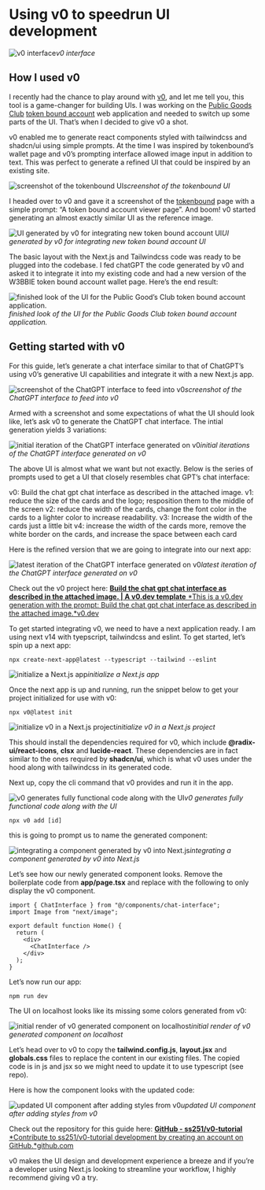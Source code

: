 
# Using v0 to speedrun UI development

![v0 interface](https://i.postimg.cc/tT2ZLqcr/Screenshot-2024-07-14-at-2-08-08-AM.png)*v0 interface*

## How I used v0

I recently had the chance to play around with [v0](https://v0.dev), and let me tell you, this tool is a game-changer for building UIs. I was working on the [Public Goods Club](https://publicgoods.club/) [token bound account](https://pg-club.netlify.app/) web application and needed to switch up some parts of the UI. That’s when I decided to give v0 a shot.

v0 enabled me to generate react components styled with tailwindcss and shadcn/ui using simple prompts. At the time I was inspired by tokenbound’s wallet page and v0’s prompting interface allowed image input in addition to text. This was perfect to generate a refined UI that could be inspired by an existing site.

![screenshot of the tokenbound UI](https://cdn-images-1.medium.com/max/4804/1*xJy_ynWnZXY6OS9A6H3jdQ.png)*screenshot of the tokenbound UI*

I headed over to v0 and gave it a screenshot of the [tokenbound](https://tokenbound.org/) page with a simple prompt: “A token bound account viewer page”. And boom! v0 started generating an almost exactly similar UI as the reference image.

![UI generated by v0 for integrating new token bound account UI](https://cdn-images-1.medium.com/max/4808/1*OKj0CLeJg7dCJeegMBptuw.png)*UI generated by v0 for integrating new token bound account UI*

The basic layout with the Next.js and Tailwindcss code was ready to be plugged into the codebase. I fed chatGPT the code generated by v0 and asked it to integrate it into my existing code and had a new version of the W3BBIE token bound account wallet page. Here’s the end result:

![finished look of the UI for the Public Good’s Club token bound account application.](https://cdn-images-1.medium.com/max/4828/1*zHQCAcxuRaIgxXo9GbcN5A.png)*finished look of the UI for the Public Goods Club token bound account application.*

## Getting started with v0

For this guide, let’s generate a chat interface similar to that of ChatGPT’s using v0’s generative UI capabilities and integrate it with a new Next.js app.

![screenshot of the ChatGPT interface to feed into v0](https://cdn-images-1.medium.com/max/3792/1*jtRUpbx3LO6K4VNI3Ecd2w.png)*screenshot of the ChatGPT interface to feed into v0*

Armed with a screenshot and some expectations of what the UI should look like, let’s ask v0 to generate the ChatGPT chat interface. The intial generation yields 3 variations:

![initial iteration of the ChatGPT interface generated on v0](https://cdn-images-1.medium.com/max/4816/1*ji0ZFu0X5k7iEoEEc-M0Fw.png)*initial iterations of the ChatGPT interface generated on v0*

The above UI is almost what we want but not exactly. Below is the series of prompts used to get a UI that closely resembles chat GPT’s chat interface:

v0: Build the chat gpt chat interface as described in the attached image.
v1: reduce the size of the cards and the logo; resposition them to the middle of the screen
v2: reduce the width of the cards, change the font color in the cards to a lighter color to increase readability.
v3: Increase the width of the cards just a little bit
v4: increase the width of the cards more, remove the white border on the cards, and increase the space between each card

Here is the refined version that we are going to integrate into our next app:

![latest iteration of the ChatGPT interface generated on v0](https://cdn-images-1.medium.com/max/4816/1*ew9zyKZ8Pw4Lfz3Sn2YT8w.png)*latest iteration of the ChatGPT interface generated on v0*

Check out the v0 project here:
[**Build the chat gpt chat interface as described in the attached image. | A v0.dev template**
*This is a v0.dev generation with the prompt: Build the chat gpt chat interface as described in the attached image.*v0.dev](https://v0.dev/r/iG1EYTkT93X)

To get started integrating v0, we need to have a next application ready. I am using next v14 with tyepscript, tailwindcss and eslint. To get started, let’s spin up a next app:

    npx create-next-app@latest --typescript --tailwind --eslint

![initialize a Next.js app](https://cdn-images-1.medium.com/max/2084/1*Y5rbK7b1L9I9ScBb9-Ysng.png)*initialize a Next.js app*

Once the next app is up and running, run the snippet below to get your project initialized for use with v0:

    npx v0@latest init

![initialize v0 in a Next.js project](https://cdn-images-1.medium.com/max/2284/1*ckeijj55MUtLXSUd2YWgfg.png)*initialize v0 in a Next.js project*

This should install the dependencies required for v0, which include **@radix-ui/react-icons**, **clsx** and **lucide-react**. These dependencies are in fact similar to the ones required by **shadcn/ui**, which is what v0 uses under the hood along with tailwindcss in its generated code.

Next up, copy the cli command that v0 provides and run it in the app.

![v0 generates fully functional code along with the UI](https://cdn-images-1.medium.com/max/4812/1*QyT--_1e9GkpvF-5c5_t6g.png)*v0 generates fully functional code along with the UI*

    npx v0 add [id]

this is going to prompt us to name the generated component:

![integrating a component generated by v0 into Next.js](https://cdn-images-1.medium.com/max/4080/1*xkBWu5Inft_OKljUPSD7LA.png)*integrating a component generated by v0 into Next.js*

Let’s see how our newly generated component looks. Remove the boilerplate code from **app/page.tsx** and replace with the following to only display the v0 component.

    import { ChatInterface } from "@/components/chat-interface";
    import Image from "next/image";
    
    export default function Home() {
      return (
        <div>
          <ChatInterface />
        </div>
      );
    }

Let’s now run our app:

    npm run dev

The UI on localhost looks like its missing some colors generated from v0:

![initial render of v0 generated component on localhost](https://cdn-images-1.medium.com/max/4820/1*hU98u97htNk8UdDZf5OxtQ.png)*initial render of v0 generated component on localhost*

Let’s head over to v0 to copy the **tailwind.config.js**, **layout.jsx** and **globals.css** files to replace the content in our existing files. The copied code is in js and jsx so we might need to update it to use typescript (see repo).

Here is how the component looks with the updated code:

![updated UI component after adding styles from v0](https://cdn-images-1.medium.com/max/4820/1*h5AYbuJlFXIQ5Hk3yUhjIQ.png)*updated UI component after adding styles from v0*

Check out the repository for this guide here:
[**GitHub - ss251/v0-tutorial**
*Contribute to ss251/v0-tutorial development by creating an account on GitHub.*github.com](https://github.com/ss251/v0-tutorial)

v0 makes the UI design and development experience a breeze and if you’re a developer using Next.js looking to streamline your workflow, I highly recommend giving v0 a try.
